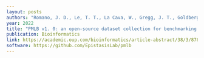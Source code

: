 ```yaml
---
layout: posts
authors: "Romano, J. D., Le, T. T., La Cava, W., Gregg, J. T., Goldberg, D. J., Chakraborty, P., ... and Moore, J. H. "
year: 2022
title: "PMLB v1. 0: an open-source dataset collection for benchmarking machine learning methods"
publication: Bioinformatics
link: https://academic.oup.com/bioinformatics/article-abstract/38/3/878/6408434
software: https://github.com/EpistasisLab/pmlb
---
```

